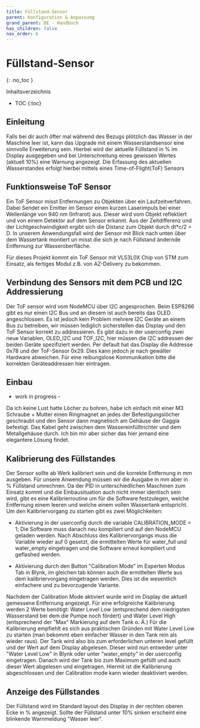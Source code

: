 ```yaml
---
title: Füllstand-Sensor
parent: Konfiguration & Anpassung
grand_parent: DE - Handbuch
has_children: false
nav_order: 6
---
```


# Füllstand-Sensor
{: .no_toc }

Inhaltsverzeichnis

* TOC
{:toc}

## Einleitung

Falls bei dir auch öfter mal während des Bezugs plötzlich das Wasser in der Maschine leer ist, kann das Upgrade mit einem Wasserstandsensor eine sinnvolle Erweiterung sein. Hierbei wird der aktuelle Füllstand in % im Display ausgegeben und bei Unterschreitung eines gewissen Wertes (aktuell 10%) eine Warnung angezeigt. Die Erfassung des aktuellen Wasserstandes erfolgt hierbei mittels eines Time-of-Flight(ToF) Sensors 

## Funktionsweise ToF Sensor

Ein ToF Sensor misst Entfernungen zu Objekten über ein Laufzeitverfahren. Dabei Sendet ein Emitter im Sensor einen kurzen Laserimpuls bei einer Wellenlänge von 940 nm (Infrarot) aus. Dieser wird vom Objekt reflektiert und von einem Detektor auf dem Sensor erkannt. Aus der Zeitdifferenz und der Lichtgeschwindigkeit ergibt sich die Distanz zum Objekt durch  dt*c/2 = D. In unserem Anwendungsfall wird der Sensor mit Blick nach unten über dem Wassertank montiert un misst die sich je nach Füllstand ändernde Entfernung zur Wasseroberfläche.  

Für dieses Projekt kommt ein ToF Sensor mit VL53L0X Chip von STM zum Einsatz, als fertiges Modul z.B. von AZ-Delivery zu bekommen. 

## Verbindung des Sensors mit dem PCB und I2C Addressierung

Der ToF sensor wird vom NodeMCU über I2C angesprochen. Beim ESP8266 gibt es nur einen I2C Bus und an diesem ist auch bereits das OLED angeschlossen. Es ist jedoch kein Problem mehrere I2C Geräte an einem Bus zu betreiben, wir müssen lediglich sicherstellen das Display und den ToF Sensor korrekt zu addressieren. Es gibt dazu in der userconfig zwei neue Variablen, OLED_I2C und TOF_I2C, hier müssen die I2C addressen der beiden Geräte spezifiziert werden. Per default hat das Display die Addresse 0x78 und der ToF-Sensor 0x29. Dies kann jedoch je nach gewälter Hardware abweichen. Für eine reibungslose Kommunikation bitte die korrekten Geräteaddressen hier eintragen.

## Einbau

- work in progress -

Da ich keine Lust hatte Löcher zu bohren, habe ich einfach mit einer M3 Schraube + Mutter einen Ringmagnet an jedes der Befestigungslöcher geschraubt und den Sensor dann magnetisch am Gehäuse der Gaggia befestigt. Das Kabel geht zwischen dem Wassereinfülltrichter und dem Metallgehäuse durch. Ich bin mir aber sicher das hier jemand eine elegantere Lösung findet. 

## Kalibrierung des Füllstandes

Der Sensor sollte ab Werk kalibriert sein und die korrekte Entfernung in mm ausgeben. Für unsere Anwendung müssen wir die Ausgabe in mm aber in % Füllstand umrechnen. Da der PID in unterschiedlichen Maschinen zum Einsatz kommt und die Einbausituation auch nicht immer identisch sein wird, gibt es eine Kalibrierroutine um für die Software festzulegen, welche Entfernung einem leeren und welche einem vollen Wassertank entspricht. Um den Kalibriervorgang zu starten gibt es zwei Möglichkeiten:

* Aktivierung in der userconfig durch die variable CALIBRATION_MODE = 1; Die Software muss danach neu kompiliert und auf den NodeMCU geladen werden. Nach Abschluss des Kalibriervorgangs muss die Variable wieder auf 0 gesetzt, die ermittelten Werte für water_full und water_empty eingetragen und die Software erneut kompiliert und geflashed werden.

* Aktivierung durch den Button "Calibration Mode" im Experten Modus Tab in Blynk, im gleichen tab können auch die ermittelten Werte aus dem kalibriervorgang eingetragen werden. Dies ist die wesentlich einfachere und zu bevorzugende Variante.

Nachdem der Calibration Mode aktiviert wurde wird im Display die aktuell gemessene Entfernung angezeigt. Für eine erfolgreiche Kalibrierung werden 2 Werte benötigt: Water Level Low (entsprechend dem niedrigsten Wasserstand bei dem die Pumpe noch fördert) und Water Level High (entsprechend der "Max" Markierung auf dem Tank o. Ä.) Für die Kalibrierung empfiehlt es sich aus praktischen Gründen mit Water Level Low zu starten (man bekommt eben einfacher Wasser in den Tank rein als wieder raus). Der Tank wird also bis zum erforderlichen unteren level gefüllt und der Wert auf dem Display abgelesen. Dieser wird nun entweder unter "Water Level Low" in Blynk oder unter "water_empty" in der userconfig eingetragen. Danach wird der Tank bis zum Maximum gefüllt und auch dieser Wert abgelesen und eingetragen. Hiermit ist die Kalibrierung abgeschlossen und der Calibration mode kann wieder deaktiviert werden.

## Anzeige des Füllstandes

Der Füllstand wird im Standard layout des Display in der rechten oberen Ecke in % angezeigt. Sollte der Füllstand unter 10% sinken erscheint eine blinkende Warnmeldung "Wasser leer".

 





